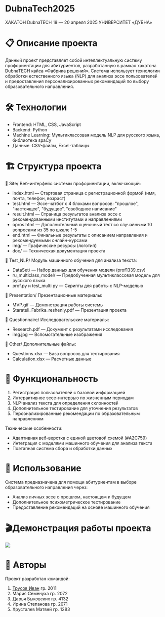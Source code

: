 # DubnaTech2025
ХАКАТОН DubnaTECH 18 — 20 апреля 2025 УНИВЕРСИТЕТ «ДУБНА»

# 📋 Описание проекта
Данный проект представляет собой интеллектуальную систему профориентации для абитуриентов, разработанную в рамках хакатона DubnaTECH кайса «Фабрика решений». 
Система использует технологии обработки естественного языка (NLP) для анализа эссе пользователей и предоставления персонализированных рекомендаций по выбору образовательного направления.

# 🛠️ Технологии
<ul>
  <li>Frontend: HTML, CSS, JavaScript</li>
  <li>Backend: Python</li>
  <li>Machine Learning: Мультиклассовая модель NLP для русского языка, библиотека spaCy</li>
  <li>Данные: CSV-файлы, Excel-таблицы</li>
</ul>

# 🏗️ Структура проекта
📁 Site/
Веб-интерфейс системы профориентации, включающий:
<ul>
  
  <li>index.html — Стартовая страница с регистрационной формой (имя, почта, телефон, возраст)</li>
  <li>test.html — Эссе-чатбот с 4 блоками вопросов: "прошлое", "настоящее", "будущее", "свободное написание"</li>
  <li>result.html — Страница результатов анализа эссе с рекомендованными институтами и направлениями</li>
  <li>opros.html — Дополнительный оценочный тест со случайными 10 вопросами из 35 по шкале 1-5</li>
  <li>end.html — Финальные результаты с описанием направления и рекомендуемыми онлайн-курсами</li>
  <li>img/ — Графические ресурсы (логотип)</li>
  <li>doc/ — Техническая документация проекта</li>
</ul>

📁 Test_NLP/
Модуль машинного обучения для анализа текста:
<ul>
  <li>DataSet/ — Набор данных для обучения модели (prof1339.csv)</li>
  <li>ru_multiclass_model/ — Предобученная мультиклассовая модель для русского языка</li>
  <li>prof.py и test_multi.py — Скрипты для работы с NLP-моделью</li>
</ul>

📁 Presentation/
Презентационные материалы:
<ul>
  <li>MVP.gif — Демонстрация работы системы</li>
  <li>Starateli_Fabrika_resheniy.pdf — Презентация проекта</li>
</ul>

📁 Questionnaire/
Исследовательские материалы:
<ul>
  <li>Research.pdf — Документ с результатами исследования</li>
  <li>img.jpg — Вспомогательные изображения</li>
</ul>

📁 Other/
Дополнительные файлы:
<ul>
  <li>Questions.xlsx — База вопросов для тестирования</li>
  <li>Calculation.xlsx — Расчетные данные</li>
</ul>

# 🎯 Функциональность

<ol>
  <li>Регистрация пользователей с базовой информацией</li>
  <li>Интерактивное эссе-интервью по жизненным периодам</li>
  <li>NLP-анализ текста для определения склонностей</li>
  <li>Дополнительное тестирование для уточнения результатов</li>
  <li>Персонализированные рекомендации по образовательным направлениям</li>
</ol>

Технические особенности:
<ul>
  <li>Адаптивная веб-верстка с единой цветовой схемой (#A2C759)</li>
  <li>Интеграция с моделями машинного обучения для анализа текста</li>
  <li>Поэтапная система сбора и обработки данных</li>
</ul>

# 🚀 Использование
Система предназначена для помощи абитуриентам в выборе образовательного направления через:
<ul>
  <li>Анализ личных эссе о прошлом, настоящем и будущем</li>
  <li>Дополнительное психометрическое тестирование</li>
  <li>Предоставление рекомендаций на основе машинного обучения</li>
</ul>

# 🎬Демонстрация работы проекта
<img src="https://github.com/ves1de/DubnaTech2025/blob/main/Presentation/MVP.gif">

# 📝 Авторы
Проект разработан командой:
<ol>
  <li><a href="https://github.com/ves1de">Трусов Иван</a> гр. 2011</li>
  <li>Мария Семенуха гр. 2072</li>
  <li>Дарья Быковских гр. 4132</li>
  <li>Ирина Степанова гр. 2071</li>
  <li>Хрусталев Матвей гр. 1283</li>
</ol>
